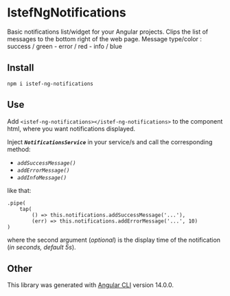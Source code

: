# IstefNgNotifications

Basic notifications list/widget for your Angular projects. 
Clips the list of messages to the bottom right of the web page.
Message type/color :   success / green  -  error / red  -  info / blue

## Install

`
npm i istef-ng-notifications
`

## Use

Add `<istef-ng-notifications></istef-ng-notifications>` to the component html, where you want notifications displayed.

Inject <b><i>`NotificationsService`</i></b>  in your service/s and call the corresponding method:
* <i>`addSuccessMessage()`</i>
* <i>`addErrorMessage()`</i>
* <i>`addInfoMessage()`</i>

like that: 
```
.pipe(
    tap(  
        () => this.notifications.addSuccessMessage('...'),
        (err) => this.notifications.addErrorMessage('...', 10)
)
```
where the second argument (<i>optional</i>) is the display time of the notification (<i>in seconds, default 5s</i>).

## Other

This library was generated with [Angular CLI](https://github.com/angular/angular-cli) version 14.0.0.
